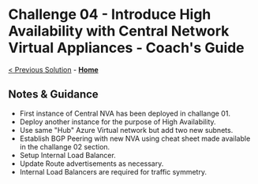 # Challenge 04 - Introduce High Availability with Central Network Virtual Appliances - Coach's Guide 

[< Previous Solution](./Solution-03.md) - **[Home](./README.md)**
           
## Notes & Guidance

- First instance of Central NVA has been deployed in challange 01. 
- Deploy another instance for the purpose of High Availability.
- Use same "Hub" Azure Virtual network but add two new subnets.
- Establish BGP Peering with new NVA using cheat sheet made available in the challange 02 section.
- Setup Internal Load Balancer.
- Update Route advertisements as necessary. 
- Internal Load Balancers are required for traffic symmetry. 
